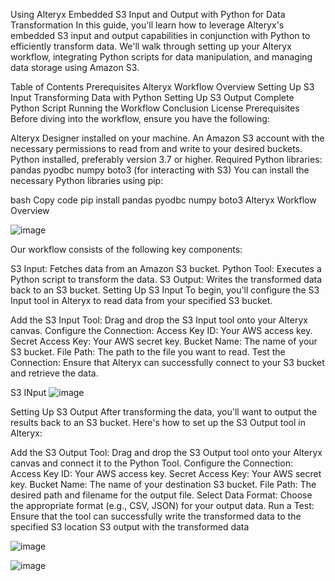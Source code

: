 Using Alteryx Embedded S3 Input and Output with Python for Data Transformation
In this guide, you'll learn how to leverage Alteryx's embedded S3 input and output capabilities in conjunction with Python to efficiently transform data. We'll walk through setting up your Alteryx workflow, integrating Python scripts for data manipulation, and managing data storage using Amazon S3.

Table of Contents
Prerequisites
Alteryx Workflow Overview
Setting Up S3 Input
Transforming Data with Python
Setting Up S3 Output
Complete Python Script
Running the Workflow
Conclusion
License
Prerequisites
Before diving into the workflow, ensure you have the following:

Alteryx Designer installed on your machine.
An Amazon S3 account with the necessary permissions to read from and write to your desired buckets.
Python installed, preferably version 3.7 or higher.
Required Python libraries:
pandas
pyodbc
numpy
boto3 (for interacting with S3)
You can install the necessary Python libraries using pip:

bash
Copy code
pip install pandas pyodbc numpy boto3
Alteryx Workflow Overview



![image](https://github.com/user-attachments/assets/ad1eaac6-15f3-4f3c-aa7f-74208aa02c94)

Our workflow consists of the following key components:

S3 Input: Fetches data from an Amazon S3 bucket.
Python Tool: Executes a Python script to transform the data.
S3 Output: Writes the transformed data back to an S3 bucket.
Setting Up S3 Input
To begin, you'll configure the S3 Input tool in Alteryx to read data from your specified S3 bucket.

Add the S3 Input Tool: Drag and drop the S3 Input tool onto your Alteryx canvas.
Configure the Connection:
Access Key ID: Your AWS access key.
Secret Access Key: Your AWS secret key.
Bucket Name: The name of your S3 bucket.
File Path: The path to the file you want to read.
Test the Connection: Ensure that Alteryx can successfully connect to your S3 bucket and retrieve the data.

S3 INput
![image](https://github.com/user-attachments/assets/85f77f50-c84f-4019-9c96-88e2fb23af19)


Setting Up S3 Output
After transforming the data, you'll want to output the results back to an S3 bucket. Here's how to set up the S3 Output tool in Alteryx:

Add the S3 Output Tool: Drag and drop the S3 Output tool onto your Alteryx canvas and connect it to the Python Tool.
Configure the Connection:
Access Key ID: Your AWS access key.
Secret Access Key: Your AWS secret key.
Bucket Name: The name of your destination S3 bucket.
File Path: The desired path and filename for the output file.
Select Data Format: Choose the appropriate format (e.g., CSV, JSON) for your output data.
Run a Test: Ensure that the tool can successfully write the transformed data to the specified S3 location 
S3 output with the transformed data

![image](https://github.com/user-attachments/assets/6ea0e6d5-5512-49b2-a2f4-ae93fbfcdfd9)




![image](https://github.com/user-attachments/assets/35fd7c13-a11a-4064-be1a-885640df0cb7)
